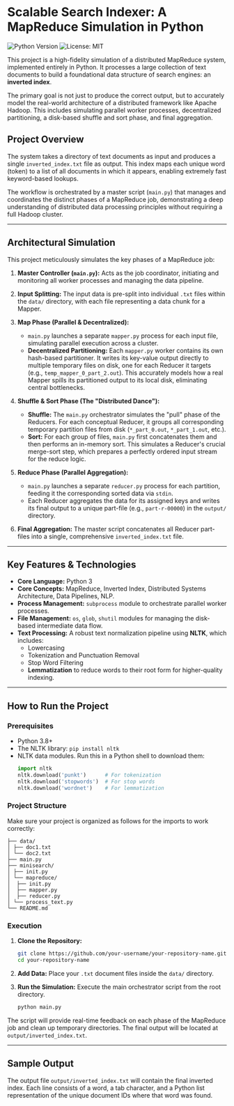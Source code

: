 # Scalable Search Indexer: A MapReduce Simulation in Python

![Python Version](https://img.shields.io/badge/python-3.8+-blue.svg)
![License: MIT](https://img.shields.io/badge/License-MIT-yellow.svg)

This project is a high-fidelity simulation of a distributed MapReduce system, implemented entirely in Python. It processes a large collection of text documents to build a foundational data structure of search engines: an **inverted index**.

The primary goal is not just to produce the correct output, but to accurately model the real-world architecture of a distributed framework like Apache Hadoop. This includes simulating parallel worker processes, decentralized partitioning, a disk-based shuffle and sort phase, and final aggregation.

## Project Overview

The system takes a directory of text documents as input and produces a single `inverted_index.txt` file as output. This index maps each unique word (token) to a list of all documents in which it appears, enabling extremely fast keyword-based lookups.

The workflow is orchestrated by a master script (`main.py`) that manages and coordinates the distinct phases of a MapReduce job, demonstrating a deep understanding of distributed data processing principles without requiring a full Hadoop cluster.

---

## Architectural Simulation

This project meticulously simulates the key phases of a MapReduce job:

1.  **Master Controller (`main.py`):** Acts as the job coordinator, initiating and monitoring all worker processes and managing the data pipeline.

2.  **Input Splitting:** The input data is pre-split into individual `.txt` files within the `data/` directory, with each file representing a data chunk for a Mapper.

3.  **Map Phase (Parallel & Decentralized):**
    *   `main.py` launches a separate `mapper.py` process for each input file, simulating parallel execution across a cluster.
    *   **Decentralized Partitioning:** Each `mapper.py` worker contains its own hash-based partitioner. It writes its key-value output directly to multiple temporary files on disk, one for each Reducer it targets (e.g., `temp_mapper_0_part_2.out`). This accurately models how a real Mapper spills its partitioned output to its local disk, eliminating central bottlenecks.

4.  **Shuffle & Sort Phase (The "Distributed Dance"):**
    *   **Shuffle:** The `main.py` orchestrator simulates the "pull" phase of the Reducers. For each conceptual Reducer, it groups all corresponding temporary partition files from disk (`*_part_0.out`, `*_part_1.out`, etc.).
    *   **Sort:** For each group of files, `main.py` first concatenates them and then performs an in-memory sort. This simulates a Reducer's crucial merge-sort step, which prepares a perfectly ordered input stream for the reduce logic.

5.  **Reduce Phase (Parallel Aggregation):**
    *   `main.py` launches a separate `reducer.py` process for each partition, feeding it the corresponding sorted data via `stdin`.
    *   Each Reducer aggregates the data for its assigned keys and writes its final output to a unique part-file (e.g., `part-r-00000`) in the `output/` directory.

6.  **Final Aggregation:** The master script concatenates all Reducer part-files into a single, comprehensive `inverted_index.txt` file.

---

## Key Features & Technologies

*   **Core Language:** Python 3
*   **Core Concepts:** MapReduce, Inverted Index, Distributed Systems Architecture, Data Pipelines, NLP.
*   **Process Management:** `subprocess` module to orchestrate parallel worker processes.
*   **File Management:** `os`, `glob`, `shutil` modules for managing the disk-based intermediate data flow.
*   **Text Processing:** A robust text normalization pipeline using **NLTK**, which includes:
    *   Lowercasing
    *   Tokenization and Punctuation Removal
    *   Stop Word Filtering
    *   **Lemmatization** to reduce words to their root form for higher-quality indexing.

---

## How to Run the Project

### Prerequisites

*   Python 3.8+
*   The NLTK library: `pip install nltk`
*   NLTK data modules. Run this in a Python shell to download them:
    ```python
    import nltk
    nltk.download('punkt')      # For tokenization
    nltk.download('stopwords')  # For stop words
    nltk.download('wordnet')    # For lemmatization
    ```

### Project Structure

Make sure your project is organized as follows for the imports to work correctly:
```
├── data/
│ ├── doc1.txt
│ └── doc2.txt
├── main.py
├── minisearch/
│ ├── init.py
│ └── mapreduce/
│  ├── init.py
│  ├── mapper.py
│  ├── reducer.py
│ └── process_text.py
└── README.md

```

### Execution

1.  **Clone the Repository:**
    ```bash
    git clone https://github.com/your-username/your-repository-name.git
    cd your-repository-name
    ```

2.  **Add Data:** Place your `.txt` document files inside the `data/` directory.

3.  **Run the Simulation:** Execute the main orchestrator script from the root directory.
    ```bash
    python main.py
    ```

The script will provide real-time feedback on each phase of the MapReduce job and clean up temporary directories. The final output will be located at `output/inverted_index.txt`.

---

## Sample Output

The output file `output/inverted_index.txt` will contain the final inverted index. Each line consists of a word, a tab character, and a Python list representation of the unique document IDs where that word was found.